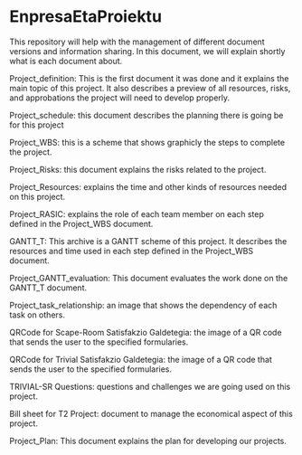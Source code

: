 # EnpresaEtaProiektu

This repository will help with the management of different document versions and information sharing. In this document, we will explain shortly what is each document about.

Project_definition: This is the first document it was done and it explains the main topic of this project. It also describes a preview of all resources, risks, and approbations the project will need to develop properly.

Project_schedule: this document describes the planning there is going be for this project

Project_WBS: this is a scheme that shows graphicly the steps to complete the project.

Project_Risks: this document explains the risks related to the project.

Project_Resources: explains the time and other kinds of resources needed on this project.

Project_RASIC: explains the role of each team member on each step defined in the Project_WBS document.

GANTT_T: This archive is a GANTT scheme of this project. It describes the resources and time used in each step defined in the Project_WBS document.

Project_GANTT_evaluation: This document evaluates the work done on the GANTT_T document.

Project_task_relationship: an image that shows the dependency of each task on others.

QRCode for Scape-Room Satisfakzio Galdetegia: the image of a QR code that sends the user to the specified formularies.

QRCode for Trivial Satisfakzio Galdetegia: the image of a QR code that sends the user to the specified formularies.

TRIVIAL-SR Questions: questions and challenges we are going used on this project.

Bill sheet for T2 Project: document to manage the economical aspect of this project.

Project_Plan: This document explains the plan for developing our projects.


